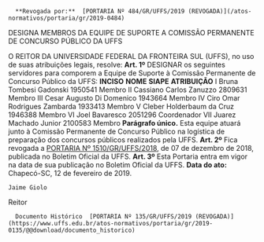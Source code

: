       **Revogada por:**  [PORTARIA Nº 484/GR/UFFS/2019 (REVOGADA)](/atos-normativos/portaria/gr/2019-0484) 

   DESIGNA MEMBROS DA EQUIPE DE SUPORTE A COMISSÃO PERMANENTE DE CONCURSO PÚBLICO DA UFFS  

 O REITOR DA UNIVERSIDADE FEDERAL DA FRONTEIRA SUL (UFFS), no uso de suas atribuições legais, resolve:   **Art. 1º**  DESIGNAR os seguintes servidores para comporem a Equipe de Suporte à Comissão Permanente de Concurso Público da UFFS:     **INCISO**   **NOME**   **SIAPE**   **ATRIBUIÇÃO**     I   Bruna Tombesi Gadonski   1950541   Membro     II   Cassiano Carlos Zanuzzo   2809631   Membro     III   Cesar Augusto Di Domenico   1943664   Membro     IV   Ciro Omar Rodrigues Zambarda   1933413   Membro     V   Cleber Holderbaum da Cruz   1946388   Membro     VI   Joel Bavaresco   2051296   Coordenador     VII   Juarez Machado Junior   2100583   Membro       **Parágrafo único.**  Esta equipe atuará junto à Comissão Permanente de Concurso Público na logística de preparação dos concursos públicos realizados pela UFFS.   **Art. 2º**  Fica revogada a [PORTARIA Nº 1510/GR/UFFS/2018](https://www.uffs.edu.br/atos-normativos/portaria/gr/2018-1510), de 07 de dezembro de 2018, publicada no Boletim Oficial da UFFS.   **Art. 3º**  Esta Portaria entra em vigor na data de sua publicação no Boletim Oficial da UFFS.      **Data do ato:** Chapecó-SC, 12 de fevereiro de 2019.   
 

    Jaime Giolo   
 Reitor 

      Documento Histórico  [PORTARIA Nº 135/GR/UFFS/2019 (REVOGADA)](https://www.uffs.edu.br/atos-normativos/portaria/gr/2019-0135/@@download/documento_historico)     
      